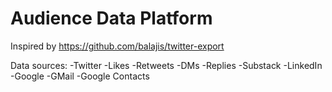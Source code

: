 # Audience Data Platform

Inspired by https://github.com/balajis/twitter-export

Data sources:
-Twitter
  -Likes
  -Retweets
  -DMs
  -Replies
-Substack
-LinkedIn
-Google
  -GMail
  -Google Contacts

